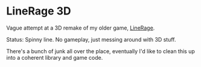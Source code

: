 # LineRage 3D

Vague attempt at a 3D remake of my older game, [LineRage](https://chrome.google.com/webstore/detail/linerage/oplmlhhgdcliikihbehklkagmeophnlh?hl=en-US).

Status: Spinny line. No gameplay, just messing around with 3D stuff.

There's a bunch of junk all over the place, eventually I'd like to clean this up
into a coherent library and game code.
